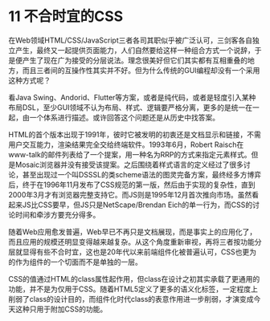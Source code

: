 # 11 不合时宜的CSS

在Web领域HTML/CSS/JavaScript三者各司其职似乎被广泛认可，三剑客各自独立产生，最终又一起提供页面能力，人们自然要给这样一种组合方式一个说辞，于是便产生了现在广为接受的分层说法。理念很美好但它们其实都有互相重叠的地方，而且三者间的互操作性其实并不好。但为什么传统的GUI编程却没有一个采用这种方式呢？

看Java Swing、Andorid、Flutter等方案，或者是纯代码，或者是轻度引入某种布局DSL，至少GUI领域不认为布局、样式、逻辑要严格分离，更多的是统一在一起，由一个体系进行描述。或许回答这个问题还是从历史中找答案。

HTML的首个版本出现于1991年，彼时它被发明的初衷还是文档显示和链接，不需用户交互能力，渲染结果完全交给终端软件。1993年6月，Robert Raisch在www-talk的邮件列表给了一个提案，用一种名为RRP的方式来指定元素样式。但是Mosaic浏览器并没有接受该提案。之后围绕着样式语言的定义经过了很多讨论，甚至出现过一个叫DSSSL的类scheme语法的图灵完备方案，最终经多方博弈后，终于在1996年11月发布了CSS规范的第一版，然后由于实现的复杂性，直到2000年3月才有浏览器完整支持它。而JS则是1995年12月首次推向市场。虽然看起来JS比CSS要早，但JS只是NetScape/Brendan Eich的单一行为，而CSS的讨论时间和牵涉方要充分得多。

随着Web应用愈发普遍，Web早已不再只是文档展现，而是事实上的应用化了，而且应用的规模还明显变得越来越复杂。从这个角度重新审视，再将三者按功能分层就显得有些不合时宜，这也是20年代以来前端组件化被普遍认可，CSS也更为的作为组件的一个切面而不是单独的一层。

CSS的值通过HTML的class属性起作用，但class在设计之初其实承载了更通用的功能，并不是为仅用于CSS。随着HTML5定义了更多的语义化标签，一定程度上削弱了class的设计目的，而组件化时代class的表意作用进一步削弱，才演变成今天这种只用于附加CSS的功能。
